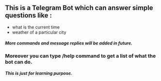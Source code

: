 ## This is a Telegram Bot which can answer simple questions like :
* what is the current time
* weather of a particular city 

##### More commands and message replies will be added in future.

### Moreover you can type /help command to get a list of what the bot can do.

##### This is just for learning purpose.
